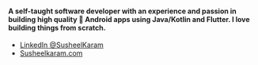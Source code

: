 #### A self-taught software developer with an experience and passion in building high quality 📱 Android apps using Java/Kotlin and Flutter. I love building things from scratch. 

- [LinkedIn @SusheelKaram](https://www.linkedin.com/in/susheelkaram/ "LinkedIn @ SusheelKaram")
- [Susheelkaram.com](https://www.susheelkaram.com "SusheelKaram.com")
